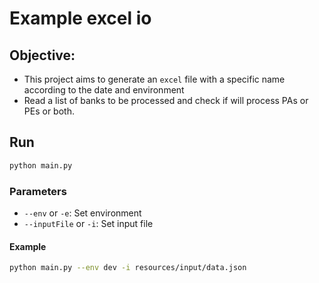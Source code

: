 # Example excel io

## Objective:

- This project aims to generate an `excel` file with a specific name according to the date and environment
- Read a list of banks to be processed and check if will process PAs or PEs or both.

## Run

````sh
python main.py 
````

### Parameters

- `--env` or `-e`: Set environment
- `--inputFile` or `-i`: Set input file

#### Example

````sh
python main.py --env dev -i resources/input/data.json
````